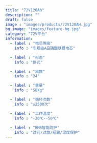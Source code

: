 ```yaml
---
title: "72V120Ah"
description: ""
draft: false
image : "images/products/72V120AH.jpg"
bg_image: "images/feature-bg.jpg"
category: "72V平台" 
information:
  - label : "电芯等级"
    info : "车规级A品磷酸铁锂电芯"

  - label : "形态"
    info : "卧式"

  - label : "串数"
    info : "24"

  - label : "重量"
    info : "58kg"

  - label : "循环次数"
    info : "≥2500次"

  - label : "工作温度"
    info : "-20℃--50℃"
    
  - label : "BMS智能防护"
    info : "过充/过放/短路/温度保护"
---
```


